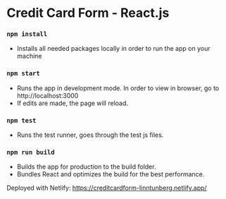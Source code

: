# Credit Card Form - React.js

### `npm install`
- Installs all needed packages locally in order to run the app on your machine

### `npm start`
- Runs the app in development mode. In order to view in browser, go to http://localhost:3000
- If edits are made, the page will reload.

### `npm test`
- Runs the test runner, goes through the test js files.


### `npm run build`
- Builds the app for production to the build folder.
- Bundles React and optimizes the build for the best performance.

Deployed with Netlify:
https://creditcardform-linntunberg.netlify.app/
